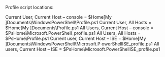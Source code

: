 Profile script locations:

Current User, Current Host – console = $Home\[My ]Documents\WindowsPowerShell\Profile.ps1
Current User, All Hosts = $Home\[My ]Documents\Profile.ps1
All Users, Current Host – console = $PsHome\Microsoft.PowerShell_profile.ps1
All Users, All Hosts = $PsHome\Profile.ps1
Current user, Current Host – ISE = $Home\[My ]Documents\WindowsPowerShell\Microsoft.P owerShellISE_profile.ps1
All users, Current Host – ISE = $PsHome\Microsoft.PowerShellISE_profile.ps1